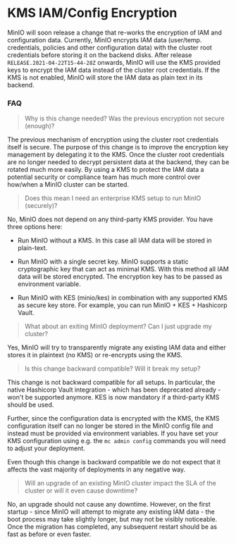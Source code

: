 # KMS IAM/Config Encryption

MinIO will soon release a change that re-works the encryption of IAM and
configuration data. Currently, MinIO encrypts IAM data (user/temp. credentials,
policies and other configuration data) with the cluster root credentials before
storing it on the backend disks. After release `RELEASE.2021-04-22T15-44-28Z`
onwards, MinIO will use the KMS provided keys to encrypt the IAM data instead
of the cluster root credentials. If the KMS is not enabled, MinIO will store
the IAM data as plain text in its backend.

### FAQ

> Why is this change needed? Was the previous encryption not secure (enough)?

The previous mechanism of encryption using the cluster root credentials itself
is secure. The purpose of this change is to improve the encryption key
management by delegating it to the KMS. Once the cluster root credentials are no
longer needed to decrypt persistent data at the backend, they can be rotated
much more easily. By using a KMS to protect the IAM data a potential security or
compliance team has much more control over how/when a MinIO cluster can be
started.

> Does this mean I need an enterprise KMS setup to run MinIO (securely)?

No, MinIO does not depend on any third-party KMS provider. You have three options here:

- Run MinIO without a KMS. In this case all IAM data will be stored in plain-text.

- Run MinIO with a single secret key. MinIO supports a static cryptographic key
  that can act as minimal KMS. With this method all IAM data will be stored
  encrypted. The encryption key has to be passed as environment variable.

- Run MinIO with KES (minio/kes) in combination with any supported KMS as
  secure key store. For example, you can run MinIO + KES + Hashicorp Vault.

> What about an exiting MinIO deployment? Can I just upgrade my cluster?

Yes, MinIO will try to transparently migrate any existing IAM data and either stores
it in plaintext (no KMS) or re-encrypts using the KMS.

> Is this change backward compatible? Will it break my setup?

This change is not backward compatible for all setups. In particular, the native
Hashicorp Vault integration - which has been deprecated already - won't be
supported anymore. KES is now mandatory if a third-party KMS should be used.

Further, since the configuration data is encrypted with the KMS, the KMS
configuration itself can no longer be stored in the MinIO config file and
instead must be provided via environment variables. If you have set your KMS
configuration using e.g. the `mc admin config` commands you will need to adjust
your deployment.

Even though this change is backward compatible we do not expect that it affects
the vast majority of deployments in any negative way.

> Will an upgrade of an existing MinIO cluster impact the SLA of the cluster or will it even cause downtime?

No, an upgrade should not cause any downtime. However, on the first startup -
since MinIO will attempt to migrate any existing IAM data - the boot process may
take slightly longer, but may not be visibly noticeable. Once the migration has
completed, any subsequent restart should be as fast as before or even faster.
